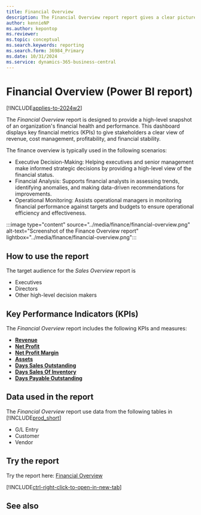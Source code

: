 ```yaml
---
title: Financial Overview
description: The Financial Overview report report gives a clear picture of your organization's finance activities.
author: kennieNP
ms.author: kepontop
ms.reviewer:
ms.topic: conceptual
ms.search.keywords: reporting
ms.search.form: 36984_Primary
ms.date: 10/31/2024
ms.service: dynamics-365-business-central
---
```


# Financial Overview (Power BI report)

[!INCLUDE[applies-to-2024w2](../includes/applies-to-2024w2.md)]

The *Financial Overview* report is designed to provide a high-level snapshot of an organization's financial health and performance. This dashboard displays key financial metrics (KPIs) to give stakeholders a clear view of revenue, cost management, profitability, and financial stability. 

The finance overview is typically used in the following scenarios:

- Executive Decision-Making: Helping executives and senior management make informed strategic decisions by providing a high-level view of the financial status.
- Financial Analysis: Supports financial analysts in assessing trends, identifying anomalies, and making data-driven recommendations for improvements.
- Operational Monitoring: Assists operational managers in monitoring financial performance against targets and budgets to ensure operational efficiency and effectiveness.

:::image type="content" source="../media/finance/financial-overview.png" alt-text="Screenshot of the Finance Overview report" lightbox="../media/finance/financial-overview.png":::

## How to use the report

The target audience for the *Sales Overview* report is
- Executives
- Directors
- Other high-level decision makers

## Key Performance Indicators (KPIs)

The *Financial Overview* report includes the following KPIs and measures: 

- [**Revenue**](####)
- [**Net Profit**](####)
- [**Net Profit Margin**](####)
- [**Assets**](####)
- [**Days Sales Outstanding**](####)
- [**Days Sales Of Inventory**](####)
- [**Days Payable Outstanding**](####)

## Data used in the report

The *Financial Overview* report use data from the following tables in [!INCLUDE[prod_short](../includes/prod_short.md)]

- G/L Entry
- Customer
- Vendor

## Try the report

Try the report here: [Financial Overview](https://businesscentral.dynamics.com?page=36984)

[!INCLUDE[ctrl-right-click-to-open-in-new-tab](../includes/ctrl-right-click-to-open-in-new-tab.md)]

## See also